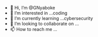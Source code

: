 - 👋 Hi, I’m @GNyaboke
- 👀 I’m interested in ...coding
- 🌱 I’m currently learning ...cybersecurity
- 💞️ I’m looking to collaborate on ...
- 📫 How to reach me ...

<!---
GNyaboke/GNyaboke is a ✨ special ✨ repository because its `README.md` (this file) appears on your GitHub profile.
You can click the Preview link to take a look at your changes.
--->
